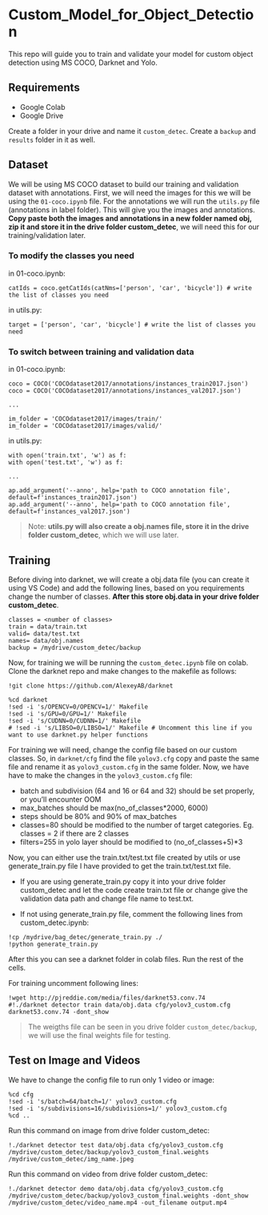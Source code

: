 # Custom_Model_for_Object_Detection

This repo will guide you to train and validate your model for custom object detection using MS COCO, Darknet and Yolo.

## Requirements

- Google Colab
- Google Drive

Create a folder in your drive and name it `custom_detec`. Create a `backup` and `results` folder in it as well.

## Dataset

We will be using MS COCO dataset to build our training and validation dataset with annotations. First, we will need the images for this we will be using the `01-coco.ipynb` file. For the annotations we will run the `utils.py` file (annotations in label folder). This will give you the images and annotations. **Copy paste both the images and annotations in a new folder named obj, zip it and store it in the drive folder custom_detec**, we will need this for our training/validation later.

### To modify the classes you need

in 01-coco.ipynb:
```
catIds = coco.getCatIds(catNms=['person', 'car', 'bicycle']) # write the list of classes you need
```

in utils.py:
```
target = ['person', 'car', 'bicycle'] # write the list of classes you need
```

### To switch between training and validation data

in 01-coco.ipynb:
```
coco = COCO('COCOdataset2017/annotations/instances_train2017.json') 
coco = COCO('COCOdataset2017/annotations/instances_val2017.json')

...

im_folder = 'COCOdataset2017/images/train/'
im_folder = 'COCOdataset2017/images/valid/' 
```

in utils.py:
```
with open('train.txt', 'w') as f:
with open('test.txt', 'w') as f:

...

ap.add_argument('--anno', help='path to COCO annotation file', default=f'instances_train2017.json')
ap.add_argument('--anno', help='path to COCO annotation file', default=f'instances_val2017.json')
```

> Note: **utils.py will also create a obj.names file, store it in the drive folder custom_detec**, which we will use later.

## Training

Before diving into darknet, we will create a obj.data file (you can create it using VS Code) and add the following lines, based on you requirements change the number of classes. **After this store obj.data in your drive folder custom_detec**.

```
classes = <number of classes>
train = data/train.txt
valid= data/test.txt
names= data/obj.names
backup = /mydrive/custom_detec/backup
```

Now, for training we will be running the `custom_detec.ipynb` file on colab. Clone the darknet repo and make changes to the makefile as follows:

```
!git clone https://github.com/AlexeyAB/darknet

%cd darknet
!sed -i 's/OPENCV=0/OPENCV=1/' Makefile
!sed -i 's/GPU=0/GPU=1/' Makefile
!sed -i 's/CUDNN=0/CUDNN=1/' Makefile
# !sed -i 's/LIBSO=0/LIBSO=1/' Makefile # Uncomment this line if you want to use darknet.py helper functions
```

For training we will need, change the config file based on our custom classes. So, in `darknet/cfg` find the file `yolov3.cfg` copy and paste the same file and rename it as `yolov3_custom.cfg` in the same folder. Now, we have have to make the changes in the `yolov3_custom.cfg` file:


- batch and subdivision (64 and 16 or 64 and 32) should be set properly, or you’ll encounter OOM
- max_batches should be max(no_of_classes*2000, 6000)
- steps should be 80% and 90% of max_batches
- classes=80 should be modified to the number of target categories. Eg. classes = 2 if there are 2 classes
- filters=255 in yolo layer should be modified to (no_of_classes+5)*3

Now, you can either use the train.txt/test.txt file created by utils or use generate_train.py file I have provided to get the train.txt/test.txt file.

- If you are using generate_train.py copy it into your drive folder custom_detec and let the code create train.txt file or change give the validation data path and change file name to test.txt. 

- If not using generate_train.py file, comment the following lines from custom_detec.ipynb:

```
!cp /mydrive/bag_detec/generate_train.py ./
!python generate_train.py
```

After this you can see a darknet folder in colab files. Run the rest of the cells.

For training uncomment following lines:

```
!wget http://pjreddie.com/media/files/darknet53.conv.74
#!./darknet detector train data/obj.data cfg/yolov3_custom.cfg darknet53.conv.74 -dont_show
```
> The weigths file can be seen in you drive folder `custom_detec/backup`, we will use the final weights file for testing.

## Test on Image and Videos

We have to change the config file to run only 1 video or image:

```
%cd cfg
!sed -i 's/batch=64/batch=1/' yolov3_custom.cfg
!sed -i 's/subdivisions=16/subdivisions=1/' yolov3_custom.cfg
%cd ..
```

Run this command on image from drive folder custom_detec:
```
!./darknet detector test data/obj.data cfg/yolov3_custom.cfg /mydrive/custom_detec/backup/yolov3_custom_final.weights /mydrive/custom_detec/img_name.jpeg
```

Run this command on video from drive folder custom_detec:
```
!./darknet detector demo data/obj.data cfg/yolov3_custom.cfg /mydrive/custom_detec/backup/yolov3_custom_final.weights -dont_show /mydrive/custom_detec/video_name.mp4 -out_filename output.mp4
```
